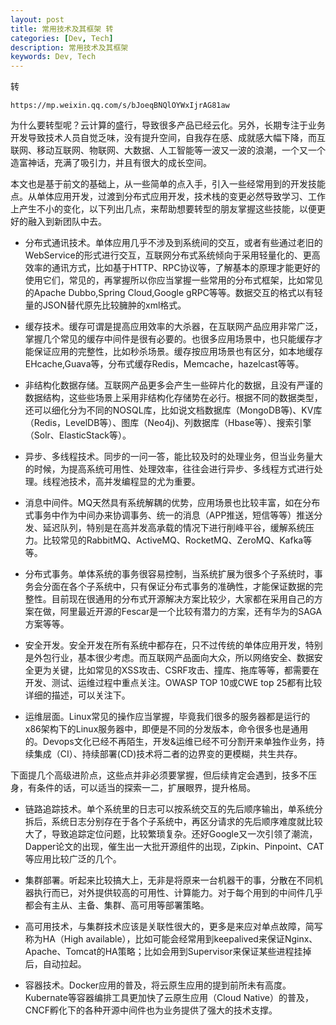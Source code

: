 ```yaml
---
layout: post
title: 常用技术及其框架 转
categories: [Dev, Tech]
description: 常用技术及其框架
keywords: Dev, Tech
---
```


转

```
https://mp.weixin.qq.com/s/bJoeqBNQlOYWxIjrAG81aw
```

为什么要转型呢？云计算的盛行，导致很多产品已经云化。另外，长期专注于业务开发导致技术人员自觉乏味，没有提升空间，自我存在感、成就感大幅下降，而互联网、移动互联网、物联网、大数据、人工智能等一波又一波的浪潮，一个又一个造富神话，充满了吸引力，并且有很大的成长空间。

本文也是基于前文的基础上，从一些简单的点入手，引入一些经常用到的开发技能点。从单体应用开发，过渡到分布式应用开发，技术栈的变更必然导致学习、工作上产生不小的变化，以下列出几点，来帮助想要转型的朋友掌握这些技能，以便更好的融入到新团队中去。

* 分布式通讯技术。单体应用几乎不涉及到系统间的交互，或者有些通过老旧的WebService的形式进行交互，互联网分布式系统倾向于采用轻量化的、更高效率的通讯方式，比如基于HTTP、RPC协议等，了解基本的原理才能更好的使用它们，常见的，再掌握所以你应当掌握一些常用的分布式框架，比如常见的Apache Dubbo,Spring Cloud,Google gRPC等等。数据交互的格式以有轻量的JSON替代原先比较臃肿的xml格式。

* 缓存技术。缓存可谓是提高应用效率的大杀器，在互联网产品应用非常广泛，掌握几个常见的缓存中间件是很有必要的。也很多应用场景中，也只能缓存才能保证应用的完整性，比如秒杀场景。缓存按应用场景也有区分，如本地缓存EHcache,Guava等，分布式缓存Redis，Memcache，hazelcast等等。

* 非结构化数据存储。互联网产品更多会产生一些碎片化的数据，且没有严谨的数据结构，这些些场景上采用非结构化存储势在必行。根据不同的数据类型，还可以细化分为不同的NOSQL库，比如说文档数据库（MongoDB等)、KV库（Redis，LevelDB等）、图库（Neo4j)、列数据库（Hbase等）、搜索引擎（Solr、ElasticStack等）。

* 异步、多线程技术。同步的一问一答，能比较及时的处理业务，但当业务量大的时候，为提高系统可用性、处理效率，往往会进行异步、多线程方式进行处理。线程池技术，高并发编程显的尤为重要。

* 消息中间件。MQ天然具有系统解耦的优势，应用场景也比较丰富，如在分布式事务中作为中间办来协调事务、统一的消息（APP推送，短信等等）推送分发、延迟队列，特别是在高并发高承载的情况下进行削峰平谷，缓解系统压力。比较常见的RabbitMQ、ActiveMQ、RocketMQ、ZeroMQ、Kafka等等。

* 分布式事务。单体系统的事务很容易控制，当系统扩展为很多个子系统时，事务会分面在各个子系统中，只有保证分布式事务的准确性，才能保证数据的完整性。目前现在很通用的分布式开源解决方案比较少，大家都在采用自己的方案在做，阿里最近开源的Fescar是一个比较有潜力的方案，还有华为的SAGA方案等等。

* 安全开发。安全开发在所有系统中都存在，只不过传统的单体应用开发，特别是外包行业，基本很少考虑。而互联网产品面向大众，所以网络安全、数据安全更为关键，比如常见的XSS攻击、CSRF攻击、撞库、拖库等等，都需要在开发、测试、运维过程中重点关注。OWASP TOP 10或CWE top 25都有比较详细的描述，可以关注下。

* 运维层面。Linux常见的操作应当掌握，毕竟我们很多的服务器都是运行的x86架构下的Linux服务器中，即便是不同的分发版本，命令很多也是通用的。Devops文化已经不再陌生，开发&运维已经不可分割开来单独作业务，持续集成（CI）、持续部署(CD)技术将二者的边界变的更模糊，共生共存。

下面提几个高级进阶点，这些点并非必须要掌握，但后续肯定会遇到，技多不压身，有条件的话，可以适当的探索一二，扩展眼界，提升格局。

* 链路追踪技术。单个系统里的日志可以按系统交互的先后顺序输出，单系统分拆后，系统日志分别存在于各个子系统中，再区分请求的先后顺序难度就比较大了，导致追踪定位问题，比较繁琐复杂。还好Google又一次引领了潮流，Dapper论文的出现，催生出一大批开源组件的出现，Zipkin、Pinpoint、CAT等应用比较广泛的几个。

* 集群部署。听起来比较搞大上，无非是将原来一台机器干的事，分散在不同机器执行而已，对外提供较高的可用性、计算能力。对于每个用到的中间件几乎都会有主从、主备、集群、高可用等部署策略。

* 高可用技术，与集群技术应该是关联性很大的，更多是来应对单点故障，简写称为HA（High available），比如可能会经常用到keepalived来保证Nginx、Apache、Tomcat的HA策略；比如会用到Supervisor来保证某些进程挂掉后，自动拉起。

* 容器技术。Docker应用的普及，将云原生应用的提到前所未有高度。Kubernate等容器编排工具更加快了云原生应用（Cloud Native）的普及，CNCF孵化下的各种开源中间件也为业务提供了强大的技术支撑。
